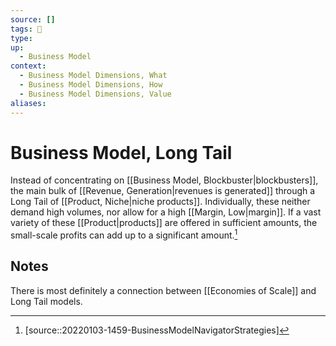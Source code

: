 ```yaml
---
source: []
tags: 🌱 
type:
up:
  - Business Model
context:
  - Business Model Dimensions, What
  - Business Model Dimensions, How
  - Business Model Dimensions, Value
aliases:
---
```


# Business Model, Long Tail

Instead of concentrating on [[Business Model, Blockbuster|blockbusters]], the main bulk of [[Revenue, Generation|revenues is generated]] through a Long Tail of [[Product, Niche|niche products]]. Individually, these neither demand high volumes, nor allow for a high [[Margin, Low|margin]]. If a vast variety of these [[Product|products]] are offered in sufficient amounts, the small-scale profits can add up to a significant amount.[^1]

## Notes

There is most definitely a connection between [[Economies of Scale]] and Long Tail models.

[^1]: [source::20220103-1459-BusinessModelNavigatorStrategies]
